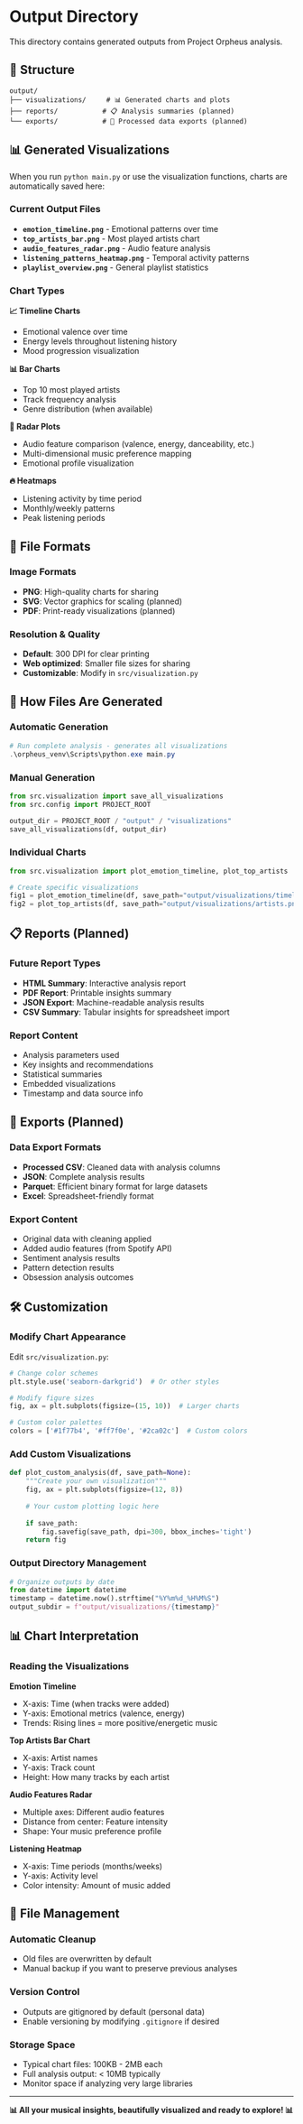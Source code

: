 # Output Directory

This directory contains generated outputs from Project Orpheus analysis.

## 📁 **Structure**

```
output/
├── visualizations/     # 📊 Generated charts and plots
├── reports/           # 📋 Analysis summaries (planned)
└── exports/           # 💾 Processed data exports (planned)
```

## 📊 **Generated Visualizations**

When you run `python main.py` or use the visualization functions, charts are automatically saved here:

### **Current Output Files**
- **`emotion_timeline.png`** - Emotional patterns over time
- **`top_artists_bar.png`** - Most played artists chart
- **`audio_features_radar.png`** - Audio feature analysis
- **`listening_patterns_heatmap.png`** - Temporal activity patterns
- **`playlist_overview.png`** - General playlist statistics

### **Chart Types**

**📈 Timeline Charts**
- Emotional valence over time
- Energy levels throughout listening history
- Mood progression visualization

**📊 Bar Charts**
- Top 10 most played artists
- Track frequency analysis
- Genre distribution (when available)

**🎯 Radar Plots**
- Audio feature comparison (valence, energy, danceability, etc.)
- Multi-dimensional music preference mapping
- Emotional profile visualization

**🔥 Heatmaps**
- Listening activity by time period
- Monthly/weekly patterns
- Peak listening periods

## 🎨 **File Formats**

### **Image Formats**
- **PNG**: High-quality charts for sharing
- **SVG**: Vector graphics for scaling (planned)
- **PDF**: Print-ready visualizations (planned)

### **Resolution & Quality**
- **Default**: 300 DPI for clear printing
- **Web optimized**: Smaller file sizes for sharing
- **Customizable**: Modify in `src/visualization.py`

## 🔄 **How Files Are Generated**

### **Automatic Generation**
```powershell
# Run complete analysis - generates all visualizations
.\orpheus_venv\Scripts\python.exe main.py
```

### **Manual Generation**
```python
from src.visualization import save_all_visualizations
from src.config import PROJECT_ROOT

output_dir = PROJECT_ROOT / "output" / "visualizations"
save_all_visualizations(df, output_dir)
```

### **Individual Charts**
```python
from src.visualization import plot_emotion_timeline, plot_top_artists

# Create specific visualizations
fig1 = plot_emotion_timeline(df, save_path="output/visualizations/timeline.png")
fig2 = plot_top_artists(df, save_path="output/visualizations/artists.png")
```

## 📋 **Reports (Planned)**

### **Future Report Types**
- **HTML Summary**: Interactive analysis report
- **PDF Report**: Printable insights summary  
- **JSON Export**: Machine-readable analysis results
- **CSV Summary**: Tabular insights for spreadsheet import

### **Report Content**
- Analysis parameters used
- Key insights and recommendations
- Statistical summaries
- Embedded visualizations
- Timestamp and data source info

## 💾 **Exports (Planned)**

### **Data Export Formats**
- **Processed CSV**: Cleaned data with analysis columns
- **JSON**: Complete analysis results
- **Parquet**: Efficient binary format for large datasets
- **Excel**: Spreadsheet-friendly format

### **Export Content**
- Original data with cleaning applied
- Added audio features (from Spotify API)
- Sentiment analysis results
- Pattern detection results
- Obsession analysis outcomes

## 🛠️ **Customization**

### **Modify Chart Appearance**
Edit `src/visualization.py`:
```python
# Change color schemes
plt.style.use('seaborn-darkgrid')  # Or other styles

# Modify figure sizes
fig, ax = plt.subplots(figsize=(15, 10))  # Larger charts

# Custom color palettes
colors = ['#1f77b4', '#ff7f0e', '#2ca02c']  # Custom colors
```

### **Add Custom Visualizations**
```python
def plot_custom_analysis(df, save_path=None):
    """Create your own visualization"""
    fig, ax = plt.subplots(figsize=(12, 8))
    
    # Your custom plotting logic here
    
    if save_path:
        fig.savefig(save_path, dpi=300, bbox_inches='tight')
    return fig
```

### **Output Directory Management**
```python
# Organize outputs by date
from datetime import datetime
timestamp = datetime.now().strftime("%Y%m%d_%H%M%S")
output_subdir = f"output/visualizations/{timestamp}"
```

## 📊 **Chart Interpretation**

### **Reading the Visualizations**

**Emotion Timeline**
- X-axis: Time (when tracks were added)
- Y-axis: Emotional metrics (valence, energy)
- Trends: Rising lines = more positive/energetic music

**Top Artists Bar Chart**
- X-axis: Artist names
- Y-axis: Track count
- Height: How many tracks by each artist

**Audio Features Radar**
- Multiple axes: Different audio features
- Distance from center: Feature intensity
- Shape: Your music preference profile

**Listening Heatmap**
- X-axis: Time periods (months/weeks)
- Y-axis: Activity level
- Color intensity: Amount of music added

## 🔄 **File Management**

### **Automatic Cleanup**
- Old files are overwritten by default
- Manual backup if you want to preserve previous analyses

### **Version Control**
- Outputs are gitignored by default (personal data)
- Enable versioning by modifying `.gitignore` if desired

### **Storage Space**
- Typical chart files: 100KB - 2MB each
- Full analysis output: < 10MB typically
- Monitor space if analyzing very large libraries

---

**📊 All your musical insights, beautifully visualized and ready to explore! 📊**
